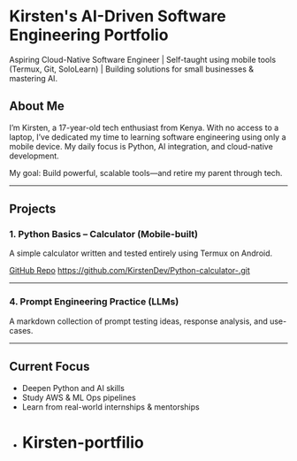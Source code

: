 # Kirsten's AI-Driven Software Engineering Portfolio

Aspiring Cloud-Native Software Engineer | Self-taught using mobile tools (Termux, Git, SoloLearn) | Building solutions for small businesses & mastering AI.

## About Me

I’m Kirsten, a 17-year-old tech enthusiast from Kenya. With no access to a laptop, I’ve dedicated my time to learning software engineering using only a mobile device. My daily focus is Python, AI integration, and cloud-native development.

My goal: Build powerful, scalable tools—and retire my parent through tech.

---

## Projects

### 1. **Python Basics – Calculator (Mobile-built)**
A simple calculator written and tested entirely using Termux on Android.

[GitHub Repo](#) https://github.com/KirstenDev/Python-calculator-.git

---

### 4. **Prompt Engineering Practice (LLMs)**
A markdown collection of prompt testing ideas, response analysis, and use-cases.


---

## Current Focus

- Deepen Python and AI skills
- Study AWS & ML Ops pipelines
- Learn from real-world internships & mentorships
- # Kirsten-portfilio
